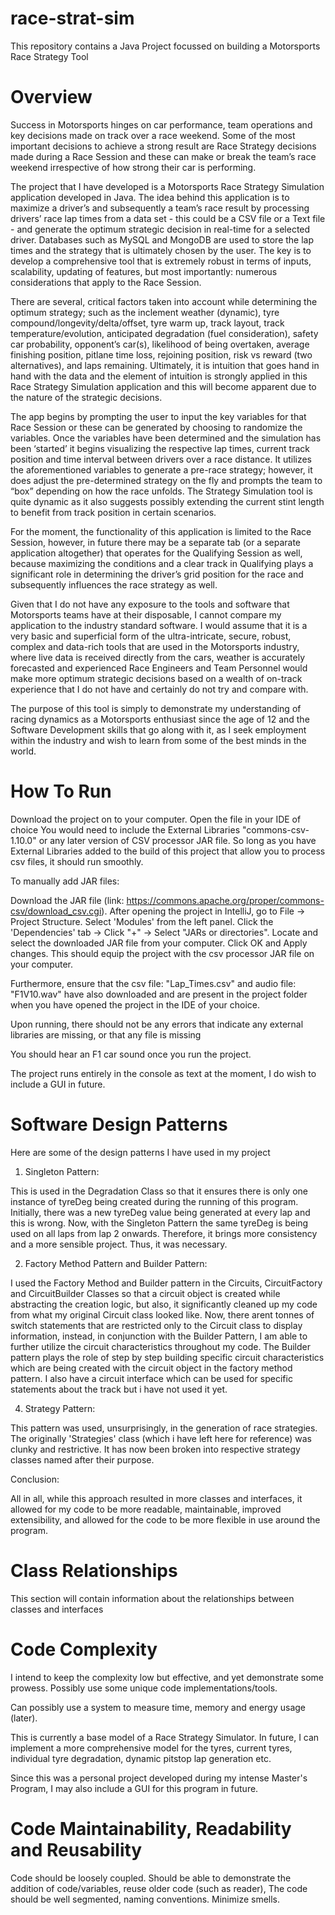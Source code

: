 # race-strat-sim
This repository contains a Java Project focussed on building a Motorsports Race Strategy Tool

# Overview

Success in Motorsports hinges on car performance, team operations and key decisions made on track over a race weekend. Some of the most important decisions to achieve a strong result are Race Strategy decisions made during a Race Session and these can make or break the team’s race weekend irrespective of how strong their car is performing.

The project that I have developed is a Motorsports Race Strategy Simulation application developed in Java. The idea behind this application is to maximize a driver’s and subsequently a team’s race result by processing drivers’ race lap times from a data set - this could be a CSV file or a Text file - and generate the optimum strategic decision in real-time for a selected driver. Databases such as MySQL and MongoDB are used to store the lap times and the strategy that is ultimately chosen by the user. The key is to develop a comprehensive tool that is extremely robust in terms of inputs, scalability, updating of features, but most importantly: numerous considerations that apply to the Race Session.

There are several, critical factors taken into account while determining the optimum strategy; such as the inclement weather (dynamic), tyre compound/longevity/delta/offset, tyre warm up, track layout, track temperature/evolution, anticipated degradation (fuel consideration), safety car probability, opponent’s car(s), likelihood of being overtaken, average finishing position, pitlane time loss, rejoining position, risk vs reward (two alternatives), and laps remaining. Ultimately, it is intuition that goes hand in hand with the data and the element of intuition is strongly applied in this Race Strategy Simulation application and this will become apparent due to the nature of the strategic decisions.

The app begins by prompting the user to input the key variables for that Race Session or these can be generated by choosing to randomize the variables. Once the variables have been determined and the simulation has been ‘started’ it begins visualizing the respective lap times, current track position and time interval between drivers over a race distance. It utilizes the aforementioned variables to generate a pre-race strategy; however, it does adjust the pre-determined strategy on the fly and prompts the team to “box” depending on how the race unfolds. The Strategy Simulation tool is quite dynamic as it also suggests possibly extending the current stint length to benefit from track position in certain scenarios.

For the moment, the functionality of this application is limited to the Race Session, however, in future there may be a separate tab (or a separate application altogether) that operates for the Qualifying Session as well, because maximizing the conditions and a clear track in Qualifying plays a significant role in determining the driver’s grid position for the race and subsequently influences the race strategy as well.

Given that I do not have any exposure to the tools and software that Motorsports teams have at their disposable, I cannot compare my application to the industry standard software. I would assume that it is a very basic and superficial form of the ultra-intricate, secure, robust, complex and data-rich tools that are used in the Motorsports industry, where live data is received directly from the cars, weather is accurately forecasted and experienced Race Engineers and Team Personnel would make more optimum strategic decisions based on a wealth of on-track experience that I do not have and certainly do not try and compare with.

The purpose of this tool is simply to demonstrate my understanding of racing dynamics as a Motorsports enthusiast since the age of 12 and the Software Development skills that go along with it, as I seek employment within the industry and wish to learn from some of the best minds in the world.

# How To Run

Download the project on to your computer. Open the file in your IDE of choice
You would need to include the External Libraries "commons-csv-1.10.0" or any later version of CSV processor JAR file.
So long as you have External Libraries added to the build of this project that allow you to process csv files,
it should run smoothly.

To manually add JAR files:

Download the JAR file (link: https://commons.apache.org/proper/commons-csv/download_csv.cgi).
After opening the project in IntelliJ, go to File → Project Structure.
Select 'Modules' from the left panel.
Click the 'Dependencies' tab → Click "+" → Select "JARs or directories".
Locate and select the downloaded JAR file from your computer.
Click OK and Apply changes.
This should equip the project with the csv processor JAR file on your computer.

Furthermore, ensure that the csv file: "Lap_Times.csv" and audio file: "F1V10.wav" have also downloaded
and are present in the project folder when you have opened the project in the IDE of your choice.

Upon running, there should not be any errors that indicate any external libraries are missing, or that any file is missing

You should hear an F1 car sound once you run the project.

The project runs entirely in the console as text at the moment, I do wish to include a GUI in future.

# Software Design Patterns

Here are some of the design patterns I have used in my project

1. Singleton Pattern:

This is used in the Degradation Class so that it ensures there is only one instance of tyreDeg being created during the running of this program.
Initially, there was a new tyreDeg value being generated at every lap and this is wrong. Now, with the Singleton Pattern the same
tyreDeg is being used on all laps from lap 2 onwards. Therefore, it brings more consistency and a more sensible project. Thus, it was necessary.


2. Factory Method Pattern and Builder Pattern:

I used the Factory Method and Builder pattern in the Circuits, CircuitFactory and CircuitBuilder Classes so that a circuit object is created
while abstracting the creation logic, but also, it significantly cleaned up my code from what my original Circuit class looked like.
Now, there arent tonnes of switch statements that are restricted only to the Circuit class to display information, instead, in conjunction with the Builder Pattern,
I am able to further utilize the circuit characteristics throughout my code. The Builder pattern plays the role of step by step
building specific circuit characteristics which are being created with the circuit object in the factory method pattern.
I also have a circuit interface which can be used for specific statements about the track but i have not used it yet.


4. Strategy Pattern:

This pattern was used, unsurprisingly, in the generation of race strategies. The originally 'Strategies' class (which i have left here for reference)
was clunky and restrictive. It has now been broken into respective strategy classes named after their purpose.


Conclusion:


All in all, while this approach resulted in more classes and interfaces, it allowed for my code to be more readable, maintainable,
improved extensibility, and allowed for the code to be more flexible in use around the program.

# Class Relationships

This section will contain information about the relationships between classes and interfaces

# Code Complexity

I intend to keep the complexity low but effective, and yet demonstrate some prowess. Possibly use some unique code implementations/tools.

Can possibly use a system to measure time, memory and energy usage (later).

This is currently a base model of a Race Strategy Simulator. In future, I can implement a more comprehensive model for the tyres, current tyres, individual tyre degradation, dynamic pitstop lap generation etc.

Since this was a personal project developed during my intense Master's Program, I may also include a GUI for this program in future.

# Code Maintainability, Readability and Reusability

Code should be loosely coupled. Should be able to demonstrate the addition of code/variables, reuse older code (such as reader),
The code should be well segmented, naming conventions. Minimize smells.

